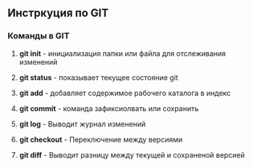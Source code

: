 ## Инстркуция по GIT ##

### Команды в GIT ###

1. **git init** - инициализация папки или файла для отслеживания изменений

2. **git status** - показывает текущее состояние git

3. **git add** - добавляет содержимое рабочего каталога в индекс

4. **git commit** - команда зафиксиолвать или сохранить

5. **git log** - Выводит журнал изменений

6. **git checkout** - Переключение между версиями

7. **git diff** - Выводит разницу между текущей и сохраненой версией
